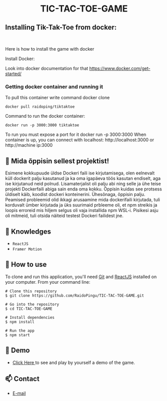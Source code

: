 <h1 align="center">TIC-TAC-TOE-GAME</h1>

<h2 align="left" meta= "Siin on see osa mida kirjutab Raido ning see on osa mu kodutööst">Installing Tik-Tak-Toe from docker:</h2>
<br>
<p meta="Samuti minu kirjeldus kus proovin selgitada kuidas installida dockeri eeldusi">Here is how to install the game with docker<br>
<p meta = "Siin on üldine kirjeldus Dockeri installimiseks, see tundub olema suht standartne">Install Docker:<br>

Look into docker documentation for that https://www.docker.com/get-started/


### Getting docker container and running it
To pull this container write command docker clone

```
docker pull raidoping/tiktaktoe
```

Command to run the docker container:
```
docker run -p 3000:3000 tiktaktoe
```

<p meta ="See on sama nagu oli ka Githubis olevale rakendusele, aga Dockeri puhul tuleb teha sisemine suunamine loogikaga vaäline port -> sisemine port kuna dockeris olev konteiner on eraldatud välimiseset võrgust ehk tal on oma sisemine network">To run you must expose a port for it docker run -p 3000:3000
When container is up, you can connect with localhost:
http://localhost:3000 or http://machine ip:3000


## :book: Mida õppisin sellest projektist!

Esimene kokkupuude üldse Dockeri faili ise kirjutamisega, olen eelnevalt küll dockerit palju kasutanud ja ka oma igapäeva töös kasutan endiselt, aga ise kirjutanud neid polnud. Lisamaterjalist oli palju abi ning selle ja ühe teise projekti Dockerfaili abiga sain enda oma kokku. Õppisin kuidas see protsess üldiselt käib, koodist dockeri konteinerini. Ühesõnaga, õppisin palju.
Peamised probleemid olid ikkagi arusaamine mida dockerifaili kirjutada, tuli korduvalt ümber kirjutada ja üks suurimaid prbleeme oli, et npm streikis ja loopis erroreid mis hiljem selgus oli vaja installida npm WSL-i. Pisikesi asju oli mitmeid, tuli otsida näiteid testest Dockeri failidest jne. 


## :rocket: Knowledges
 - `ReactJS`
 - `Framer Motion`

## :book: How to use
To clone and run this application, you'll need [Git](https://git-scm.com/downloads) and [ReactJS](https://react.dev/) installed on your computer. From your command line:

```
# Clone this repository
$ git clone https://github.com/RaidoPingu/TIC-TAC-TOE-GAME.git

# Go into the repository
$ cd TIC-TAC-TOE-GAME

# Install dependencies
$ npm install

# Run the app
$ npm start
```
## :link: Demo
  - <a target="_blank" href="https://ucfx.github.io/TIC-TAC-TOE-GAME/"> Click Here </a> to see and play by yourself a demo of the game.

## :mailbox: Contact
  - <a target="_blank" href="mailto:ucefhammadi@gmail.com">E-mail</a>
